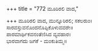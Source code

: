 +++
title = "772 ಮೂರಿರಲಿ ವಾದ,"

+++
ಮೂರಿರಲಿ ವಾದ, ಮುನ್ನೂರಿರಲಿ; ಸಕಲರುಂ।  
ಸಾರವಸ್ತುವನೊಂದನೊಪ್ಪಿಕೊಳುವವರೇ॥  
ಪಾರಮಾರ್ಥಿಕವನಂತೆಣಿಸಿದ ವ್ಯವಹಾರ।  
ಭಾರವಾಗದು ಜಗಕೆ - ಮಂಕುತಿಮ್ಮ॥  

